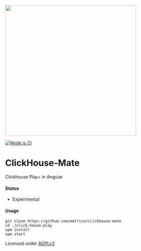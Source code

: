 <img src="https://user-images.githubusercontent.com/1423657/162776419-0330af12-7857-40c0-b660-254f8837a910.png" width=420 />

[![Node.js CI](https://github.com/metrico/clickhouse-mate/actions/workflows/build.yml/badge.svg)](https://github.com/metrico/clickhouse-mate/actions/workflows/build.yml)

# ClickHouse-Mate
Clickhouse Play+ in Angular

#### Status
- Experimental

#### Usage
```
git clone https://github.com/metrico/clickhouse-mate
cd ./click-house-play
npm install
npm start
```

Licensed under [AGPLv3](https://www.gnu.org/licenses/gpl-3.0.html)
